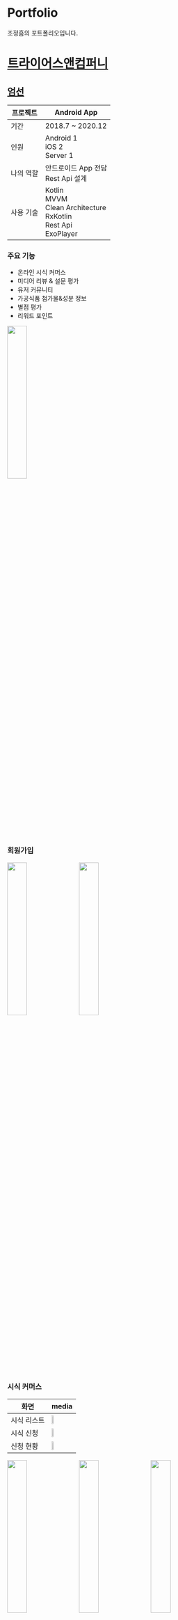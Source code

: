 # Portfolio

조정흠의 포트폴리오입니다.

# [트라이어스앤컴퍼니](http://umsun.co.kr/)

## [엄선](https://play.google.com/store/apps/details?id=com.umsun.application)

프로젝트 | Android App
--- | ---
기간 | 2018.7 ~ 2020.12
인원 | Android 1 </br> iOS 2 </br> Server 1
나의 역할 | 안드로이드 App 전담 </br> Rest Api 설계 </br>
사용 기술 | Kotlin </br> MVVM </br> Clean Architecture </br> RxKotlin </br> Rest Api </br> ExoPlayer

### 주요 기능

- 온라인 시식 커머스
- 미디어 리뷰 & 설문 평가
- 유저 커뮤니티
- 가공식품 첨가물&성분 정보
- 별점 평가
- 리워드 포인트

<img src="" width="30%" style="margin-right: 10px;">

### 회원가입

<div>

  <img src="https://user-images.githubusercontent.com/5853404/109418645-dcf25f80-7a0c-11eb-8c9d-78ac58ea8aec.png" width="30%" style="margin-right: 10px;">

  <img src="https://user-images.githubusercontent.com/5853404/109419324-2e501e00-7a10-11eb-8510-0e87f7a9fb06.gif" width="30%" style="margin-right: 10px;">
  
</div>

### 시식 커머스

화면 | media
--- | ---
시식 리스트 | <img src="https://user-images.githubusercontent.com/5853404/109419545-57bd7980-7a11-11eb-887d-6cc903cb07be.gif" width="30%" style="margin-right: 10px;">
시식 신청 | <img src="https://user-images.githubusercontent.com/5853404/109419561-6efc6700-7a11-11eb-8ffc-e99a4edb386d.gif" width="30%" style="margin-right: 10px;">
신청 현황 | <img src="https://user-images.githubusercontent.com/5853404/109419582-850a2780-7a11-11eb-998a-d9b8fd492545.gif" width="30%" style="margin-right: 10px;">

<div>

  <img src="https://user-images.githubusercontent.com/5853404/109419545-57bd7980-7a11-11eb-887d-6cc903cb07be.gif" width="30%" style="margin-right: 10px;">
  
  <img src="https://user-images.githubusercontent.com/5853404/109419561-6efc6700-7a11-11eb-8ffc-e99a4edb386d.gif" width="30%" style="margin-right: 10px;">

  <img src="https://user-images.githubusercontent.com/5853404/109419582-850a2780-7a11-11eb-998a-d9b8fd492545.gif" width="30%" style="margin-right: 10px;">
  
</div>

### 리뷰

### 식품 정보

